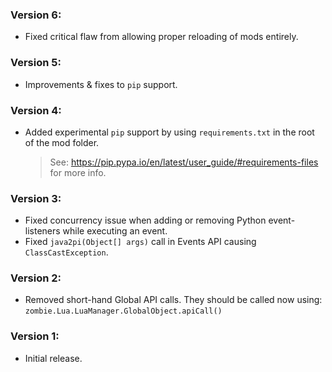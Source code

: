 ### Version 6:
- Fixed critical flaw from allowing proper reloading of mods entirely.

### Version 5:
- Improvements & fixes to `pip` support.

### Version 4:
- Added experimental `pip` support by using `requirements.txt` in the root of the mod folder.
  > See: https://pip.pypa.io/en/latest/user_guide/#requirements-files for more info.

### Version 3:
- Fixed concurrency issue when adding or removing Python event-listeners while executing an event.
- Fixed `java2pi(Object[] args)` call in Events API causing `ClassCastException`.

### Version 2:
- Removed short-hand Global API calls. They should be called now using:
    `zombie.Lua.LuaManager.GlobalObject.apiCall()`

### Version 1:
- Initial release.